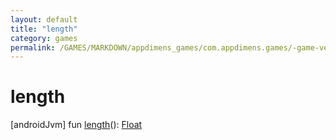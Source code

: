 ```yaml
---
layout: default
title: "length"
category: games
permalink: /GAMES/MARKDOWN/appdimens_games/com.appdimens.games/-game-vector2-d/length.html
---
```


# length

[androidJvm]
fun [length](length.md)(): [Float](https://kotlinlang.org/api/core/kotlin-stdlib/kotlin/-float/index.html)